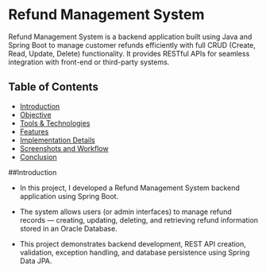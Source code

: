 # Refund Management System

Refund Management System is a backend application built using Java and Spring Boot to manage customer refunds efficiently with full CRUD (Create, Read, Update, Delete) functionality. It provides RESTful APIs for seamless integration with front-end or third-party systems.

## Table of Contents

- [Introduction](##Introduction)
- [Objective](##Objective)
- [Tools & Technologies](##Tools-&-Technologies)
- [Features](##Features)
- [Implementation Details](##Implementation-Details)
- [Screenshots and Workflow](##Screenshots-and-Workflow)
- [Conclusion](##Conclusion)

##Introduction

- In this project, I developed a Refund Management System backend application using Spring Boot.

- The system allows users (or admin interfaces) to manage refund records — creating, updating, deleting, and retrieving refund information stored in an Oracle Database.

- This project demonstrates backend development, REST API creation, validation, exception handling, and database persistence using Spring Data JPA.
